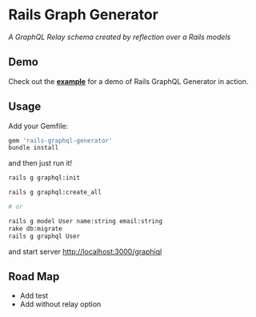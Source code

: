 # Rails Graph Generator

*A GraphQL Relay schema created by reflection over a Rails models*

## Demo
Check out the **[example](https://github.com/movielala/rails-graphql-generator-demo)** for a demo of Rails GraphQL Generator in action.

## Usage
Add your Gemfile:

```bash
gem 'rails-graphql-generator'
bundle install
```

and then just run it!

```bash
rails g graphql:init

rails g graphql:create_all

# or

rails g model User name:string email:string
rake db:migrate
rails g graphql User
```

and start server [http://localhost:3000/graphiql](http://localhost:3000/graphiql)

## Road Map

* Add test
* Add without relay option
